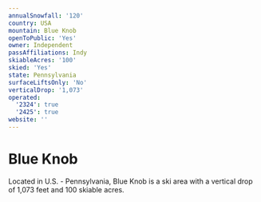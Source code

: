 ```yaml
---
annualSnowfall: '120'
country: USA
mountain: Blue Knob
openToPublic: 'Yes'
owner: Independent
passAffiliations: Indy
skiableAcres: '100'
skied: 'Yes'
state: Pennsylvania
surfaceLiftsOnly: 'No'
verticalDrop: '1,073'
operated:
  '2324': true
  '2425': true
website: ''
---
```



# Blue Knob

Located in U.S. - Pennsylvania, Blue Knob is a ski area with a vertical drop of 1,073 feet and 100 skiable acres.
